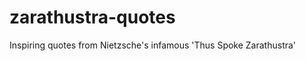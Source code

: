zarathustra-quotes
===================
Inspiring quotes from Nietzsche's infamous 'Thus Spoke Zarathustra'

